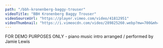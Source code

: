 ```yaml
---
path: "/bbh-kronenberg-baggy-trouser"
videoTitle: "BBH Kronenberg Baggy Trouser"
videoSourceUrl: "https://player.vimeo.com/video/41812951"
videoThumbnail: "https://i.vimeocdn.com/video/289825260.webp?mw=700&mh=393"
---
```


FOR DEMO PURPOSES ONLY - piano music intro arranged / performed by Jamie Lewis
